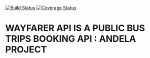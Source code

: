 [![Build Status](https://travis-ci.org/austainodedon/WayFarer-API.svg?branch=develop)](https://travis-ci.org/austainodedon/WayFarer-API) [![Coverage Status](https://coveralls.io/repos/github/austainodedon/WayFarer-API/badge.svg?branch=develop)](https://coveralls.io/github/austainodedon/WayFarer-API?branch=develop)


# WAYFARER API IS A PUBLIC BUS TRIPS BOOKING API : ANDELA PROJECT